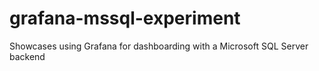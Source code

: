 # grafana-mssql-experiment
Showcases using Grafana for dashboarding with a Microsoft SQL Server backend
